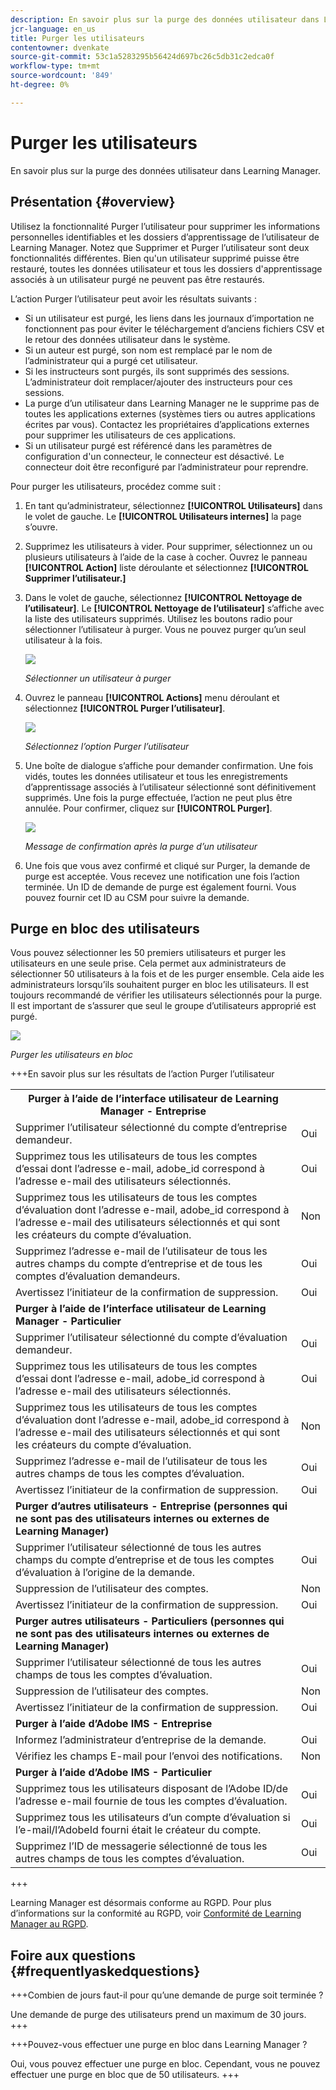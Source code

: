 ```yaml
---
description: En savoir plus sur la purge des données utilisateur dans Learning Manager.
jcr-language: en_us
title: Purger les utilisateurs
contentowner: dvenkate
source-git-commit: 53c1a5283295b56424d697bc26c5db31c2edca0f
workflow-type: tm+mt
source-wordcount: '849'
ht-degree: 0%

---
```




# Purger les utilisateurs

En savoir plus sur la purge des données utilisateur dans Learning Manager.

## Présentation {#overview}

Utilisez la fonctionnalité Purger l’utilisateur pour supprimer les informations personnelles identifiables et les dossiers d’apprentissage de l’utilisateur de Learning Manager. Notez que Supprimer et Purger l’utilisateur sont deux fonctionnalités différentes. Bien qu&#39;un utilisateur supprimé puisse être restauré, toutes les données utilisateur et tous les dossiers d&#39;apprentissage associés à un utilisateur purgé ne peuvent pas être restaurés.

L’action Purger l’utilisateur peut avoir les résultats suivants :

* Si un utilisateur est purgé, les liens dans les journaux d’importation ne fonctionnent pas pour éviter le téléchargement d’anciens fichiers CSV et le retour des données utilisateur dans le système.
* Si un auteur est purgé, son nom est remplacé par le nom de l’administrateur qui a purgé cet utilisateur.
* Si les instructeurs sont purgés, ils sont supprimés des sessions. L’administrateur doit remplacer/ajouter des instructeurs pour ces sessions.
* La purge d’un utilisateur dans Learning Manager ne le supprime pas de toutes les applications externes (systèmes tiers ou autres applications écrites par vous). Contactez les propriétaires d’applications externes pour supprimer les utilisateurs de ces applications.
* Si un utilisateur purgé est référencé dans les paramètres de configuration d&#39;un connecteur, le connecteur est désactivé. Le connecteur doit être reconfiguré par l’administrateur pour reprendre.

Pour purger les utilisateurs, procédez comme suit :

1. En tant qu’administrateur, sélectionnez **[!UICONTROL Utilisateurs]** dans le volet de gauche. Le **[!UICONTROL Utilisateurs internes]** la page s’ouvre.
1. Supprimez les utilisateurs à vider. Pour supprimer, sélectionnez un ou plusieurs utilisateurs à l’aide de la case à cocher. Ouvrez le panneau **[!UICONTROL Action]** liste déroulante et sélectionnez **[!UICONTROL Supprimer l’utilisateur.]**
1. Dans le volet de gauche, sélectionnez **[!UICONTROL Nettoyage de l’utilisateur]**. Le **[!UICONTROL Nettoyage de l’utilisateur]** s’affiche avec la liste des utilisateurs supprimés. Utilisez les boutons radio pour sélectionner l’utilisateur à purger. Vous ne pouvez purger qu’un seul utilisateur à la fois.

   ![](assets/purge-1.png)

   *Sélectionner un utilisateur à purger*

1. Ouvrez le panneau **[!UICONTROL Actions]** menu déroulant et sélectionnez **[!UICONTROL Purger l’utilisateur]**.

   ![](assets/purge-2.png)

   *Sélectionnez l’option Purger l’utilisateur*

1. Une boîte de dialogue s’affiche pour demander confirmation. Une fois vidés, toutes les données utilisateur et tous les enregistrements d’apprentissage associés à l’utilisateur sélectionné sont définitivement supprimés. Une fois la purge effectuée, l’action ne peut plus être annulée. Pour confirmer, cliquez sur **[!UICONTROL Purger]**.

   ![](assets/purge-3.png)

   *Message de confirmation après la purge d’un utilisateur*

1. Une fois que vous avez confirmé et cliqué sur Purger, la demande de purge est acceptée. Vous recevez une notification une fois l’action terminée. Un ID de demande de purge est également fourni. Vous pouvez fournir cet ID au CSM pour suivre la demande.

## Purge en bloc des utilisateurs

Vous pouvez sélectionner les 50 premiers utilisateurs et purger les utilisateurs en une seule prise. Cela permet aux administrateurs de sélectionner 50 utilisateurs à la fois et de les purger ensemble. Cela aide les administrateurs lorsqu’ils souhaitent purger en bloc les utilisateurs. Il est toujours recommandé de vérifier les utilisateurs sélectionnés pour la purge. Il est important de s’assurer que seul le groupe d’utilisateurs approprié est purgé.

![](assets/bulk-purge-users.png)

*Purger les utilisateurs en bloc*

+++En savoir plus sur les résultats de l’action Purger l’utilisateur

<table>
 <tbody>
  <tr>
   <th><strong>Purger à l’aide de l’interface utilisateur de Learning Manager - Entreprise</strong></th>
   <th> </th>
  </tr>
  <tr>
   <td>Supprimer l’utilisateur sélectionné du compte d’entreprise demandeur.<br></td>
   <td>Oui</td>
  </tr>
  <tr>
   <td>Supprimez tous les utilisateurs de tous les comptes d’essai dont l’adresse e-mail, adobe_id correspond à l’adresse e-mail des utilisateurs sélectionnés.</td>
   <td>Oui</td>
  </tr>
  <tr>
   <td>Supprimez tous les utilisateurs de tous les comptes d’évaluation dont l’adresse e-mail, adobe_id correspond à l’adresse e-mail des utilisateurs sélectionnés et qui sont les créateurs du compte d’évaluation.</td>
   <td>Non</td>
  </tr>
  <tr>
   <td>Supprimez l’adresse e-mail de l’utilisateur de tous les autres champs du compte d’entreprise et de tous les comptes d’évaluation demandeurs.</td>
   <td>Oui</td>
  </tr>
  <tr>
   <td>Avertissez l’initiateur de la confirmation de suppression.</td>
   <td>Oui</td>
  </tr>
  <tr>
   <td><strong>Purger à l’aide de l’interface utilisateur de Learning Manager - Particulier</strong></td>
   <td> </td>
  </tr>
  <tr>
   <td>Supprimer l’utilisateur sélectionné du compte d’évaluation demandeur.</td>
   <td>Oui</td>
  </tr>
  <tr>
   <td>Supprimez tous les utilisateurs de tous les comptes d’essai dont l’adresse e-mail, adobe_id correspond à l’adresse e-mail des utilisateurs sélectionnés.</td>
   <td>Oui</td>
  </tr>
  <tr>
   <td>Supprimez tous les utilisateurs de tous les comptes d’évaluation dont l’adresse e-mail, adobe_id correspond à l’adresse e-mail des utilisateurs sélectionnés et qui sont les créateurs du compte d’évaluation.</td>
   <td>Non</td>
  </tr>
  <tr>
   <td>Supprimez l’adresse e-mail de l’utilisateur de tous les autres champs de tous les comptes d’évaluation.</td>
   <td>Oui</td>
  </tr>
  <tr>
   <td>Avertissez l’initiateur de la confirmation de suppression.</td>
   <td>Oui</td>
  </tr>
  <tr>
   <td><strong>Purger d’autres utilisateurs - Entreprise (personnes qui ne sont pas des utilisateurs internes ou externes de Learning Manager)</strong></td>
   <td> </td>
  </tr>
  <tr>
   <td>Supprimer l’utilisateur sélectionné de tous les autres champs du compte d’entreprise et de tous les comptes d’évaluation à l’origine de la demande.</td>
   <td>Oui</td>
  </tr>
  <tr>
   <td>Suppression de l’utilisateur des comptes.</td>
   <td>Non</td>
  </tr>
  <tr>
   <td>Avertissez l’initiateur de la confirmation de suppression. </td>
   <td>Oui</td>
  </tr>
  <tr>
   <td><strong>Purger</strong> <strong>autres utilisateurs - Particuliers (personnes qui ne sont pas des utilisateurs internes ou externes de Learning Manager)</strong></td>
   <td> </td>
  </tr>
  <tr>
   <td>Supprimer l’utilisateur sélectionné de tous les autres champs de tous les comptes d’évaluation.</td>
   <td>Oui</td>
  </tr>
  <tr>
   <td>Suppression de l’utilisateur des comptes.</td>
   <td>Non</td>
  </tr>
  <tr>
   <td>Avertissez l’initiateur de la confirmation de suppression.</td>
   <td>Oui</td>
  </tr>
  <tr>
   <td><strong>Purger à l’aide d’Adobe IMS - Entreprise</strong></td>
   <td> </td>
  </tr>
  <tr>
   <td>Informez l’administrateur d’entreprise de la demande.</td>
   <td>Oui</td>
  </tr>
  <tr>
   <td>Vérifiez les champs E-mail pour l’envoi des notifications.</td>
   <td>Non</td>
  </tr>
  <tr>
   <td><strong>Purger à l’aide d’Adobe IMS - Particulier</strong></td>
   <td> </td>
  </tr>
  <tr>
   <td>Supprimez tous les utilisateurs disposant de l’Adobe ID/de l’adresse e-mail fournie de tous les comptes d’évaluation.</td>
   <td>Oui</td>
  </tr>
  <tr>
   <td>Supprimez tous les utilisateurs d’un compte d’évaluation si l’e-mail/l’AdobeId fourni était le créateur du compte.</td>
   <td>Oui</td>
  </tr>
  <tr>
   <td>Supprimez l’ID de messagerie sélectionné de tous les autres champs de tous les comptes d’évaluation.</td>
   <td>Oui</td>
  </tr>
 </tbody>
</table>

+++

Learning Manager est désormais conforme au RGPD. Pour plus d’informations sur la conformité au RGPD, voir  [Conformité de Learning Manager au RGPD](../../kb/prime-gdpr.md).

## Foire aux questions {#frequentlyaskedquestions}

+++Combien de jours faut-il pour qu’une demande de purge soit terminée ?

Une demande de purge des utilisateurs prend un maximum de 30 jours.
+++

+++Pouvez-vous effectuer une purge en bloc dans Learning Manager ?

Oui, vous pouvez effectuer une purge en bloc. Cependant, vous ne pouvez effectuer une purge en bloc que de 50 utilisateurs.
+++
